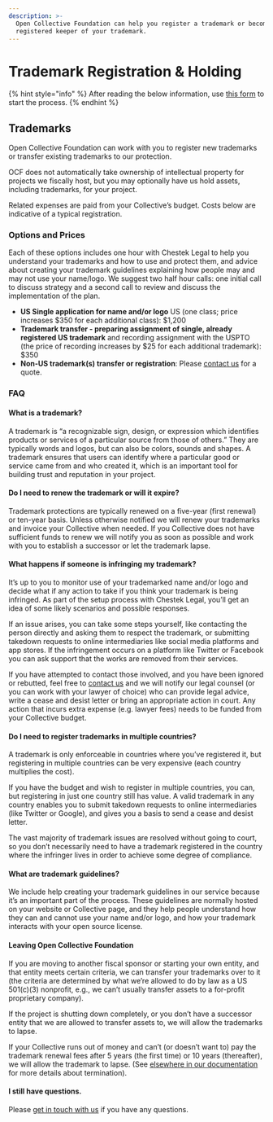 ```yaml
---
description: >-
  Open Collective Foundation can help you register a trademark or become the
  registered keeper of your trademark.
---
```


# Trademark Registration & Holding

{% hint style="info" %}
After reading the below information, use [this form](https://forms.gle/dLxJGpRCsNyoJFKUA) to start the process.
{% endhint %}

## Trademarks

Open Collective Foundation can work with you to register new trademarks or transfer existing trademarks to our protection.&#x20;

OCF does not automatically take ownership of intellectual property for projects we fiscally host, but you may optionally have us hold assets, including trademarks, for your project.&#x20;

Related expenses are paid from your Collective’s budget. Costs below are indicative of a typical registration.

### Options and Prices&#x20;

Each of these options includes one hour with Chestek Legal to help you understand your trademarks and how to use and protect them, and advice about creating your trademark guidelines explaining how people may and may not use your name/logo. We suggest two half hour calls: one initial call to discuss strategy and a second call to review and discuss the implementation of the plan.

* **US Single application for name and/or logo** US (one class; price increases $350 for each additional class): $1,200
* **Trademark transfer - preparing assignment of single, already registered US trademark** and recording assignment with the USPTO (the price of recording increases by $25 for each additional trademark): $350
* **Non-US trademark(s) transfer or registration**: Please [contact us](../about/contact-us.md) for a quote.&#x20;

### FAQ

#### What is a trademark?

A trademark is “a recognizable sign, design, or expression which identifies products or services of a particular source from those of others.” They are typically words and logos, but can also be colors, sounds and shapes. A trademark ensures that users can identify where a particular good or service came from and who created it, which is an important tool for building trust and reputation in your project.&#x20;

#### Do I need to renew the trademark or will it expire?

Trademark protections are typically renewed on a five-year (first renewal) or ten-year basis. Unless otherwise notified we will renew your trademarks and invoice your Collective when needed. If you Collective does not have sufficient funds to renew we will notify you as soon as possible and work with you to establish a successor or let the trademark lapse.&#x20;

#### What happens if someone is infringing my trademark?&#x20;

It’s up to you to monitor use of your trademarked name and/or logo and decide what if any action to take if you think your trademark is being infringed. As part of the setup process with Chestek Legal, you’ll get an idea of some likely scenarios and possible responses.&#x20;

If an issue arises, you can take some steps yourself, like contacting the person directly and asking them to respect the trademark, or submitting takedown requests to online intermediaries like social media platforms and app stores. If the infringement occurs on a platform like Twitter or Facebook you can ask support that the works are removed from their services.

If you have attempted to contact those involved, and you have been ignored or rebutted, feel free to [contact us](../about/contact-us.md) and we will notify our legal counsel (or you can work with your lawyer of choice) who can provide legal advice, write a cease and desist letter or bring an appropriate action in court. Any action that incurs extra expense (e.g. lawyer fees) needs to be funded from your Collective budget.

#### Do I need to register trademarks in multiple countries?&#x20;

A trademark is only enforceable in countries where you’ve registered it, but registering in multiple countries can be very expensive (each country multiplies the cost).&#x20;

If you have the budget and wish to register in multiple countries, you can, but registering in just one country still has value. A valid trademark in any country enables you to submit takedown requests to online intermediaries (like Twitter or Google), and gives you a basis to send a cease and desist letter.&#x20;

The vast majority of trademark issues are resolved without going to court, so you don’t necessarily need to have a trademark registered in the country where the infringer lives in order to achieve some degree of compliance.

#### What are trademark guidelines?

We include help creating your trademark guidelines in our service because it’s an important part of the process. These guidelines are normally hosted on your website or Collective page, and they help people understand how they can and cannot use your name and/or logo, and how your trademark interacts with your open source license.&#x20;

#### Leaving Open Collective Foundation

If you are moving to another fiscal sponsor or starting your own entity, and that entity meets certain criteria, we can transfer your trademarks over to it (the criteria are determined by what we’re allowed to do by law as a US 501(c)(3) nonprofit, e.g., we can’t usually transfer assets to a for-profit proprietary company).

If the project is shutting down completely, or you don’t have a successor entity that we are allowed to transfer assets to, we will allow the trademarks to lapse.

If your Collective runs out of money and can’t (or doesn’t want to) pay the trademark renewal fees after 5 years (the first time) or 10 years (thereafter), we will allow the trademark to lapse. (See [elsewhere in our documentation](../faq/leaving-ocf.md) for more details about termination).

#### I still have questions.

Please [get in touch with us](../about/contact-us.md) if you have any questions.
